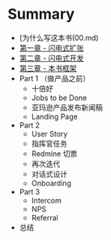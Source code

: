 # Summary

* [为什么写这本书(00.md)
* [第一章 - 闪电式扩张](01.md)
* [第二章 - 闪电式开发](02.md)
* [第三章 - 本书框架](03.md)
* Part 1 （做产品之前）
  - 十倍好
  - Jobs to be Done
  - 亚玛逊产品发布新闻稿
  - Landing Page
* Part 2
  - User Story
  - 指挥官任务
  - Redmine 切票
  - 再次迭代
  - 对话式设计
  - Onboarding
* Part 3
  - Intercom
  - NPS
  - Referral
* 总结
